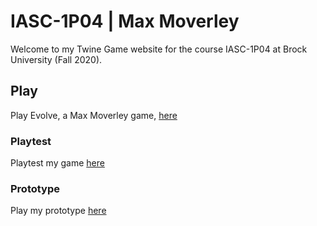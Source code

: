 # IASC-1P04 | Max Moverley

Welcome to my Twine Game website for the course IASC-1P04 at Brock University (Fall 2020).

## Play

Play Evolve, a Max Moverley game, [here](final_build/TwineGameFinal.html) 

### Playtest

Playtest my game [here](playtest/playtest)

### Prototype

Play my prototype [here](prototype/TwineGamePrototype.html)
